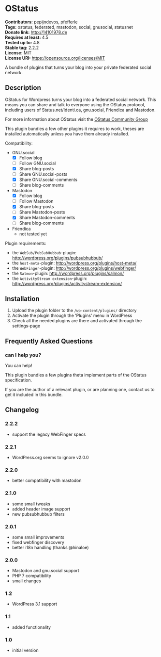 # OStatus #
**Contributors:** pepijndevos, pfefferle  
**Tags:** ostatus, federated, mastodon, social, gnusocial, statusnet  
**Donate link:** http://14101978.de  
**Requires at least:** 4.5  
**Tested up to:** 4.8  
**Stable tag:** 2.2.2  
**License:** MIT  
**License URI:** https://opensource.org/licenses/MIT  

A bundle of plugins that turns your blog into your private federated social network.

## Description ##

OStatus for Wordpress turns your blog into a federated social network. This means you can share and talk to everyone using the OStatus protocol, including users of Status.net/Identi.ca, gnu.social, Friendica and Mastodon.

For more information about OStatus visit the [OStatus Community Group](https://www.w3.org/community/ostatus/)

This plugin bundles a few other plugins it requires to work, theses are installed automatically unless you have them already installed.

Compatibility:

* GNU.social
	* [x] Follow blog
	* [ ] Follow GNU.social
	* [x] Share blog-posts
	* [ ] Share GNU.social-posts
	* [x] Share GNU.social-comments
	* [ ] Share blog-comments
* Mastodon
	* [x] Follow blog
	* [ ] Follow Mastodon
	* [x] Share blog-posts
	* [ ] Share Mastodon-posts
	* [x] Share Mastodon-comments
	* [ ] Share blog-comments
* Friendica
	* not tested yet

Plugin requirements:

* the `WebSub/PubSubHubbub`-plugin: http://wordpress.org/plugins/pubsubhubbub/
* the `host-meta`-plugin: http://wordpress.org/plugins/host-meta/
* the `WebFinger`-plugin: http://wordpress.org/plugins/webfinger/
* the `Salmon`-plugin: http://wordpress.org/plugins/salmon/
* the `ActivityStream extension`-plugin: http://wordpress.org/plugins/activitystream-extension/

## Installation ##

1. Upload the plugin folder to the `/wp-content/plugins/` directory
1. Activate the plugin through the \'Plugins\' menu in WordPress
1. Check all the needed plugins are there and activated through the settings-page

## Frequently Asked Questions ##

### can I help you? ###

You can help!

This plugin bundles a few plugins theta implement parts of the OStatus specification.

If you are the author of a relevant plugin, or are planning one, contact us to get it included in this bundle.

## Changelog ##

### 2.2.2 ###

* support the legacy WebFinger specs

### 2.2.1 ###

* WordPress.org seems to ignore v2.0.0

### 2.2.0 ###

* better compatibility with mastodon

### 2.1.0 ###

* some small tweaks
* added header image support
* new pubsubhubbub filters

### 2.0.1 ###

* some small improvements
* fixed webfinger discovery
* better i18n handling (thanks @hinaloe)

### 2.0.0 ###

* Mastodon and gnu.social support
* PHP 7 compatibility
* small changes

### 1.2 ###

* WordPress 3.1 support

### 1.1 ###

* added functionality

### 1.0 ###

* initial version

